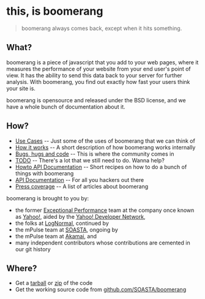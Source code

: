 # this, is boomerang

> boomerang always comes back, except when it hits something.

## What?

boomerang is a piece of javascript that you add to your web pages, where it measures
the performance of your website from your end user's point of view.  It has the ability
to send this data back to your server for further analysis.  With boomerang, you find
out exactly how fast your users think your site is.

boomerang is opensource and released under the BSD license,
and we have a whole bunch of documentation about it.

## How?

 - [Use Cases](use-cases.md) -- Just some of the uses of boomerang that we can think of
 - [How it works](methodology.md) -- A short description of how boomerang works internally
 - [Bugs, hugs and code](community.md) -- This is where the community comes in
 - [TODO](TODO.md) -- There's a lot that we still need to do.  Wanna help?
 - [Howto API Documentation](howtos/) -- Short recipes on how to do a bunch of things with boomerang
 - [API Documentation](api/) -- For all you hackers out there
 - [Press coverage](press.md) -- A list of articles about boomerang

boomerang is brought to you by:
* the former [Exceptional Performance](http://developer.yahoo.com/performance/) team at the company once known as [Yahoo!](http://www.yahoo.com/), aided by the [Yahoo! Developer Network](http://developer.yahoo.com/),
* the folks at [LogNormal](http://www.lognormal.com/), continued by
* the mPulse team at [SOASTA](https://www.soasta.com/), ongoing by
* the mPulse team at [Akamai](https://www.akamai.com/), and
* many independent contributors whose contributions are cemented in our git history

## Where?

 - Get a [tarball](https://github.com/SOASTA/boomerang/archive/master.tar.gz) or [zip](http://github.com/SOASTA/boomerang/archive/master.zip) of the code
 - Get the working source code from [github.com/SOASTA/boomerang](https://github.com/SOASTA/boomerang)

<!--
 Copyright (c) 2011, Yahoo! Inc.  All rights reserved.
 Copyright (c) 2012, Log-Normal, Inc.  All rights reserved.
 Copyright (c) 2015, SOASTA, Inc. All rights reserved.
 Copyright (c) 2017, Akamai, Inc. All rights reserved.
 Copyrights licensed under the BSD License. See the accompanying LICENSE.txt file for terms.
-->
